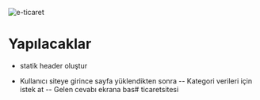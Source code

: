 

![e-ticaret](https://github.com/bahattinzengin/ticaretsitesi/assets/140658226/ac567380-6e4a-4ffe-b2f9-41eb7029297f)



# Yapılacaklar

- statik header oluştur

- Kullanıcı siteye girince sayfa yüklendikten sonra
-- Kategori verileri için istek at
-- Gelen cevabı ekrana bas#   t i c a r e t s i t e s i 
 
 
